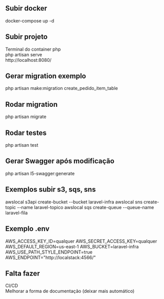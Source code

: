 ## Subir docker
docker-compose up -d

## Subir projeto
Terminal do container php
<br>
php artisan serve
<br>
http://localhost:8080/

## Gerar migration exemplo
php artisan make:migration create_pedido_item_table

## Rodar migration
php artisan migrate

## Rodar testes
php artisan test

## Gerar Swagger após modificação
php artisan l5-swagger:generate

## Exemplos subir s3, sqs, sns
awslocal s3api create-bucket --bucket laravel-infra
awslocal sns create-topic --name laravel-topico
awslocal sqs create-queue --queue-name laravel-fila

## Exemplo .env
AWS_ACCESS_KEY_ID=qualquer
AWS_SECRET_ACCESS_KEY=qualquer
AWS_DEFAULT_REGION=us-east-1
AWS_BUCKET=laravel-infra
AWS_USE_PATH_STYLE_ENDPOINT=true
AWS_ENDPOINT="http://localstack:4566/"


## Falta fazer
CI/CD
<br>
Melhorar a forma de documentação (deixar mais automático)
